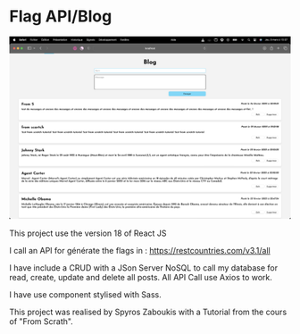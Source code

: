 # Flag API/Blog #

![Illustration du site web](./image.png)

This project use the version 18 of React JS

I call an API for générate the flags in : https://restcountries.com/v3.1/all 

I have include a CRUD with a JSon Server NoSQL to call my database for read, create, update and delete all posts.
All API Call use Axios to work.


I have use component stylised with Sass.

This project was realised by Spyros Zaboukis with a Tutorial from the cours of "From Scrath".
